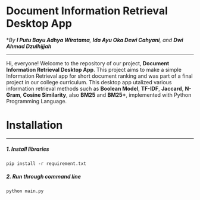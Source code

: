 # Document Information Retrieval Desktop App
**By __I Putu Bayu Adhya Wiratama__, __Ida Ayu Oka Dewi Cahyani__, and __Dwi Ahmad Dzulhijjah__*

---

Hi, everyone! Welcome to the repository of our project, **Document Information Retrieval Desktop App**. This project aims to make a simple Information Retrieval app for short document ranking and was part of a final project in our college curriculum. This desktop app utalized various information retrieval methods such as **Boolean Model**, **TF-IDF**, **Jaccard**, **N-Gram**, **Cosine Similarity**, also **BM25** and **BM25+**, implemented with Python Programming Language.

# Installation
---
##### 1. Install libraries
    
    pip install -r requirement.txt

##### 2. Run through command line

    python main.py
